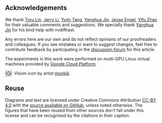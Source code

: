 ## Acknowledgements

We thank [Toru Lin](https://toruowo.github.io/), [Jerry Li](https://jerrylijiaming.com/), [Yujin Tang](https://twitter.com/yujin_tang), [Yanghua Jin](https://aixile.github.io/), [Jesse Engel](https://twitter.com/jesseengel), [Yifu Zhao](https://www.linkedin.com/in/yifuzhao) for their valuable comments and suggestions.
We specially thank [Yanghua Jin](https://aixile.github.io/) for his kind help with nvdiffrast. 

Any errors here are our own and do not reflect opinions of our proofreaders and colleagues. If you see mistakes or want to suggest changes, feel free to contribute feedback by participating in the [discussion forum](https://github.com/es-clip/es-clip.github.io/issues) for this article.

The experiments in this work were performed on multi-GPU Linux virtual machines provided by [Google Cloud Platform](https://cloud.google.com/).

<div style="text-align: left;">
<img src="assets/icons/vision.svg" alt="Vision Icon by artist monkik on Noun Project." style="display: block; margin: auto; width: 4.5%;" align="left"/>&nbsp;&nbsp;Vision icon by artist <a href="https://thenounproject.com/kukkik_jung/">monkik</a>.
</div>

<!-- YT: Make citation and open source links  when the links are known to us. -->

## Reuse

Diagrams and text are licensed under Creative Commons Attribution [CC-BY 4.0](https://creativecommons.org/licenses/by/4.0/) with the [source available on GitHub](https://github.com/attentionagent/attentionagent.github.io), unless noted otherwise. The figures that have been reused from other sources don’t fall under this license and can be recognized by the citations in their caption.
